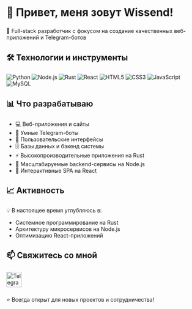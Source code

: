 <h1 align="left">👋 Привет, меня зовут Wissend!</h1>

###

<p align="left">🚀 Full-stack разработчик с фокусом на создание качественных веб-приложений и Telegram-ботов</p>

###

<h2 align="left">🛠️ Технологии и инструменты</h2>

###

<p align="left">
  <img src="https://img.shields.io/badge/Python-3776AB?style=for-the-badge&logo=python&logoColor=white" alt="Python" />
  <img src="https://img.shields.io/badge/Node.js-339933?style=for-the-badge&logo=nodedotjs&logoColor=white" alt="Node.js" />
  <img src="https://img.shields.io/badge/Rust-000000?style=for-the-badge&logo=rust&logoColor=white" alt="Rust" />
  <img src="https://img.shields.io/badge/React-61DAFB?style=for-the-badge&logo=react&logoColor=black" alt="React" />
  <img src="https://img.shields.io/badge/HTML5-E34F26?style=for-the-badge&logo=html5&logoColor=white" alt="HTML5" />
  <img src="https://img.shields.io/badge/CSS3-1572B6?style=for-the-badge&logo=css3&logoColor=white" alt="CSS3" />
  <img src="https://img.shields.io/badge/JavaScript-F7DF1E?style=for-the-badge&logo=javascript&logoColor=black" alt="JavaScript" />
  <img src="https://img.shields.io/badge/MySQL-4479A1?style=for-the-badge&logo=mysql&logoColor=white" alt="MySQL" />
</p>

###

<h2 align="left">📊 Что разрабатываю</h2>

###

<ul align="left">
  <li>💻 Веб-приложения и сайты</li>
  <li>🤖 Умные Telegram-боты</li>
  <li>📱 Пользовательские интерфейсы</li>
  <li>🗄️ Базы данных и бэкенд системы</li>
  <li>⚡ Высокопроизводительные приложения на Rust</li>
  <li>🚀 Масштабируемые backend-сервисы на Node.js</li>
  <li>🎯 Интерактивные SPA на React</li>
</ul>

###

<h2 align="left">📈 Активность</h2>

###

<p align="left">💡 В настоящее время углубляюсь в:</p>
<ul align="left">
  <li>Системное программирование на Rust</li>
  <li>Архитектуру микросервисов на Node.js</li>
  <li>Оптимизацию React-приложений</li>
</ul>

###

<h2 align="left">📫 Свяжитесь со мной</h2>

###

<div align="left">
  <a href="https://t.me/WissendCode" target="_blank">
    <img src="https://upload.wikimedia.org/wikipedia/commons/8/82/Telegram_logo.svg" height="40" alt="Telegram" />
  </a>
</div>

###

<p align="left">⭐ Всегда открыт для новых проектов и сотрудничества!</p>
